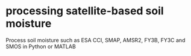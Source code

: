 # processing satellite-based soil moisture 
Process soil moisture such as ESA CCI, SMAP, AMSR2, FY3B, FY3C and SMOS in Python or MATLAB

